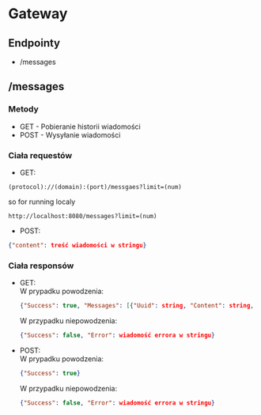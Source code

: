 # Gateway

## Endpointy

- /messages

## /messages

### Metody

- GET - Pobieranie historii wiadomości
- POST - Wysyłanie wiadomości

### Ciała requestów

- GET:
 ```
(protocol)://(domain):(port)/messgaes?limit=(num)
 ```
 so for running localy
 ```
 http://localhost:8080/messages?limit=(num)
 ```
- POST:
```json
{"content": treść wiadomości w stringu}
```

### Ciała responsów
- GET:  
    W prypadku powodzenia:

    ```json
    {"Success": true, "Messages": [{"Uuid": string, "Content": string, "Timestamp": uint}, ...]}
    ```
    W przypadku niepowodzenia:

    ```json
    {"Success": false, "Error": wiadomość errora w stringu}
- POST:  
    W prypadku powodzenia:

    ```json
    {"Success": true}
    ```
    W przypadku niepowodzenia:

    ```json
    {"Success": false, "Error": wiadomość errora w stringu}
    ```


